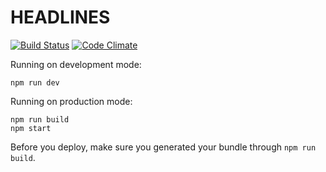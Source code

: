 # HEADLINES
[![Build Status](https://travis-ci.org/seyi-adeleke/Headlines-cp1.svg?branch=master)](https://travis-ci.org/seyi-adeleke/Headlines-cp1) [![Code Climate](https://codeclimate.com/github/cloudfoundry/membrane.png)](https://codeclimate.com/github/seyi-adeleke/Headlines-cp1)

Running on development mode:
```
npm run dev
```

Running on production mode:
```
npm run build
npm start
```

Before you deploy, make sure you generated your bundle through `npm run build`.
